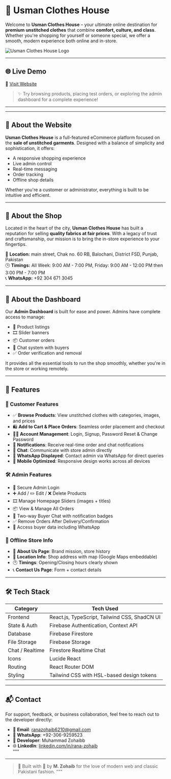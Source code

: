 # 👕 Usman Clothes House

Welcome to **Usman Clothes House** – your ultimate online destination for **premium unstitched clothes** that combine **comfort, culture, and class**. Whether you're shopping for yourself or someone special, we offer a smooth, modern experience both online and in-store.

![Usman Clothes House Logo](./public/logo.png) <!-- TODO: Replace with hosted logo or keep in public folder -->

---

## 🌐 Live Demo

🔗 [Visit Website](https://usman-clothes-house.netlify.app/)

> ✨ Try browsing products, placing test orders, or exploring the admin dashboard for a complete experience!

---

<!-- ## 📸 Screenshots

<!-- TODO: Add screenshots later if needed
| Home Page                             | Dashboard (Admin Panel)                  |
|--------------------------------------|------------------------------------------|
| ![Home](./screenshots/home.png)      | ![Dashboard](./screenshots/dashboard.png) |
-->

---

## 🧾 About the Website

**Usman Clothes House** is a full-featured eCommerce platform focused on the **sale of unstitched garments**. Designed with a balance of simplicity and sophistication, it offers:

- A responsive shopping experience
- Live admin control
- Real-time messaging
- Order tracking
- Offline shop details

Whether you're a customer or administrator, everything is built to be intuitive and efficient.

---

## 🏬 About the Shop

Located in the heart of the city, **Usman Clothes House** has built a reputation for selling **quality fabrics at fair prices**. With a legacy of trust and craftsmanship, our mission is to bring the in-store experience to your fingertips.

📍 **Location:** main street, Chak no. 60 RB, Balochani, District FSD, Punjab, Pakistan  
🕒 **Timings:** All Week: 9:00 AM - 7:00 PM, Friday: 9:00 AM - 12:00 PM then 3:00 PM - 7:00 PM  
📞 **WhatsApp:** +92 304 671 3045

---

## 🔐 About the Dashboard

Our **Admin Dashboard** is built for ease and power. Admins have complete access to manage:

- 🧵 Product listings  
- 🎞️ Slider banners  
- 📦 Customer orders  
- 💬 Chat system with buyers  
- ✅ Order verification and removal  

It provides all the essential tools to run the shop smoothly, whether you're in the store or working remotely.

---

## 🚀 Features

### 🛒 Customer Features

- ✅ **Browse Products**: View unstitched clothes with categories, images, and prices
- 🛍️ **Add to Cart & Place Orders**: Seamless order placement and checkout
- 🧑‍💻 **Account Management**: Login, Signup, Password Reset & Change Password
- 🔔 **Notifications**: Receive real-time order and chat notifications
- 💬 **Chat**: Communicate with store admin directly
- 📱 **WhatsApp Displayed**: Contact admin via WhatsApp for direct queries
- 📱 **Mobile Optimized**: Responsive design works across all devices

### 🛠️ Admin Features

- 🔐 Secure Admin Login
- ➕ Add / ✏️ Edit / ❌ Delete Products
- 🎞️ Manage Homepage Sliders (images + titles)
- 📦 View & Manage All Orders
- 💬 Two-way Buyer Chat with notification badges
- ✅ Remove Orders After Delivery/Confirmation
- 📇 Access buyer data including WhatsApp

### 🏪 Offline Store Info

- 📝 **About Us Page**: Brand mission, store history
- 📍 **Location Info**: Shop address with map (Google Maps embeddable)
- 🕐 **Timings**: Opening/Closing hours clearly shown
- 📞 **Contact Us Page**: Form + contact details

---

## 🛠️ Tech Stack

| Category       | Tech Used                       |
|----------------|----------------------------------|
| Frontend       | React.js, TypeScript, Tailwind CSS, ShadCN UI |
| State & Auth   | Firebase Authentication, Context API |
| Database       | Firebase Firestore              |
| File Storage   | Firebase Storage                |
| Chat / Realtime| Firestore Realtime Chat         |
| Icons          | Lucide React                    |
| Routing        | React Router DOM                |
| Styling        | Tailwind CSS with HSL-based design tokens |

---

## 📬 Contact

For support, feedback, or business collaboration, feel free to reach out to the developer directly:

- 📧 **Email**: ranazohaib6210@gmail.com
- 📱 **WhatsApp**: +92-306-9259523
- 💼 **Developer**: Muhammad Zohaibb
- 🌐 **LinkedIn**: [linkedin.com/in/rana-zohaib](https://www.linkedin.com/in/rana-zohaib-677183287/)  
"""

---

> 🧵 Built with 💙 by **M. Zohaib** for the love of modern web and classic Pakistani fashion.
"""

